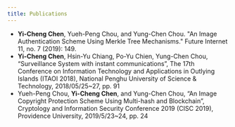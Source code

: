 ```yaml
---
title: Publications
---
```


- **Yi-Cheng Chen**, Yueh-Peng Chou, and Yung-Chen Chou. "An Image Authentication Scheme Using Merkle Tree Mechanisms." Future Internet 11, no. 7 (2019): 149.
- **Yi-Cheng Chen**, Hsin-Yu Chiang, Po-Yu Chien, Yung-Chen Chou, “Surveillance System with instant communications”, The 17th Conference on Information Technology and Applications in Outlying Islands (ITAOI 2018), National Penghu University of Science & Technology, 2018/05/25~27, pp. 91
- Yueh-Peng Chou, **Yi-Cheng Chen**, and Yung-Chen Chou, “An Image Copyright Protection Scheme Using Multi-hash and Blockchain”, Cryptology and Information Security Conference 2019 (CISC 2019), Providence University, 2019/5/23~24, pp. 24